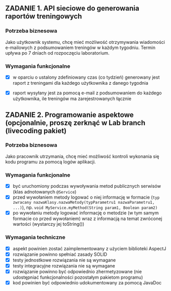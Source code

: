 ## ZADANIE 1. API sieciowe do generowania raportów treningowych

### Potrzeba biznesowa

Jako użytkownik systemu, chcę mieć możliwość otrzymywania wiadomości e-mailowych z podsumowaniem treningów w każdym
tygodniu.
Termin upływa po 7 dniach od rozpoczęciu laboratorium.
### Wymagania funkcjonalne

- [x] w oparciu o ustalony zdefiniowany czas (co tydzień) generowany jest raport z treningami dla każdego użytkownika z
  danego tygodnia
- [x] raport wysyłany jest za pomocą e-mail z podsumowaniem do każdego użytkownika, ile treningów ma zarejestrowanych łącznie


## ZADANIE 2. Programowanie aspektowe (opcjonalnie, proszę zerknąć w Lab branch (livecoding pakiet)

### Potrzeba biznesowa

Jako pracownik utrzymania, chcę mieć możliwość kontroli wykonania się kodu programu za pomocą logów aplikacji.

### Wymagania funkcjonalne

- [x] być uruchomiony podczas wywoływania metod publicznych serwisów (klas adnotowanych `@Service`)
- [x] przed wywołaniem metody logować o niej informację w
  formacie (`typ zwracany nazwaKlasy.nazwaMetody(typParametru1 nazwaParametru1, ...)`),
  np. `void MyService.myMethod(String param1, Boolean param2)`
- [x] po wywołaniu metody logować informację o metodzie (w tym samym formacie co przed wywołaniem) wraz z informacją na
  temat zwróconej wartości (wystarczy jej toString())

### Wymagania techniczne

- [x] aspekt powinien zostać zaimplementowany z użyciem biblioteki AspectJ
- [x] rozwiązanie powinno spełniać zasady SOLID
- [x] testy jednostkowe rozwiązania nie są wymagane
- [x] testy integracyjne rozwiązania nie są wymagane
- [x] rozwiązanie powinno być odpowiednio zhermetyzowane (nie udostępniać funkcjonalności pozostałym pakietom programu)
- [x] kod powinien być odpowiednio udokumentowany za pomocą JavaDoc